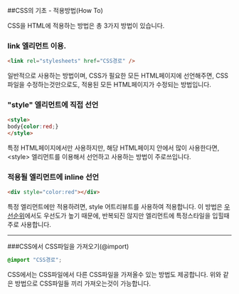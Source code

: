 ##CSS의 기초 - 적용방법(How To)

CSS을 HTML에 적용하는 방법은 총 3가지 방법이 있습니다.

### link 엘리먼트 이용.
```html
<link rel="stylesheets" href="CSS경로" />
```
일반적으로 사용하는 방법이며, CSS가 필요한 모든 HTML페이지에 선언해주면, CSS파일을 수정하는것만으로도,
적용된 모든 HTML페이지가 수정되는 방법입니다.

### "style" 엘리먼트에 직접 선언
```html
<style>
body{color:red;}
</style>
```
특정 HTML페이지에서만 사용하지만, 해당 HTML페이지 안에서 많이 사용한다면, &lt;style> 엘리먼트를 이용해서 선언하고 사용하는 방법이 주로쓰입니다.


### 적용될 엘리먼트에 inline 선언
```html
<div style="color:red"></div>
```
특정 엘리먼트에만 적용하려면, style 어트리뷰트를 사용하여 적용합니다. 이 방법은 [우선순위](./02_Priority.md)에서도 우선도가 높기 때문에,
반복되진 않지만 엘리먼트에 특정스타일을 입힐때 주로 사용합니다.

---

###CSS에서 CSS파일을 가져오기(@import)
```css
@import "CSS경로";
```
CSS에서는 CSS파일에서 다른 CSS파일을 가져올수 있는 방법도 제공합니다.
위와 같은 방법으로 CSS파일들 끼리 가져오는것이 가능합니다.
